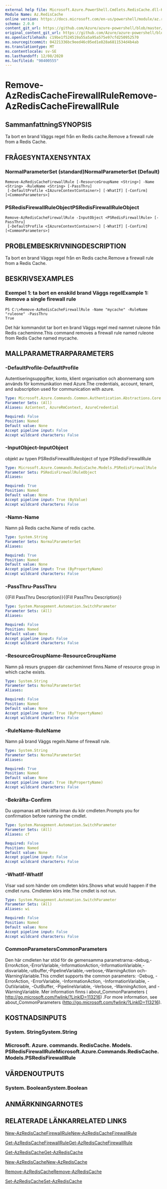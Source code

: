 ```yaml
---
external help file: Microsoft.Azure.PowerShell.Cmdlets.RedisCache.dll-Help.xml
Module Name: Az.RedisCache
online version: https://docs.microsoft.com/en-us/powershell/module/az.rediscache/remove-azrediscachefirewallrule
schema: 2.0.0
content_git_url: https://github.com/Azure/azure-powershell/blob/master/src/RedisCache/RedisCache/help/Remove-AzRedisCacheFirewallRule.md
original_content_git_url: https://github.com/Azure/azure-powershell/blob/master/src/RedisCache/RedisCache/help/Remove-AzRedisCacheFirewallRule.md
ms.openlocfilehash: c19be1f524519a55a5a95a575e97cfd250952570
ms.sourcegitcommit: 04221336bc9eed46c05ed1e828a6811534d4b4ab
ms.translationtype: MT
ms.contentlocale: sv-SE
ms.lasthandoff: 12/08/2020
ms.locfileid: "98400555"
---
```

# <span data-ttu-id="c0ec8-101">Remove-AzRedisCacheFirewallRule</span><span class="sxs-lookup"><span data-stu-id="c0ec8-101">Remove-AzRedisCacheFirewallRule</span></span>

## <span data-ttu-id="c0ec8-102">Sammanfattning</span><span class="sxs-lookup"><span data-stu-id="c0ec8-102">SYNOPSIS</span></span>
<span data-ttu-id="c0ec8-103">Ta bort en brand Väggs regel från en Redis cache.</span><span class="sxs-lookup"><span data-stu-id="c0ec8-103">Remove a firewall rule from a Redis Cache.</span></span>

## <span data-ttu-id="c0ec8-104">FRÅGESYNTAXEN</span><span class="sxs-lookup"><span data-stu-id="c0ec8-104">SYNTAX</span></span>

### <span data-ttu-id="c0ec8-105">NormalParameterSet (standard)</span><span class="sxs-lookup"><span data-stu-id="c0ec8-105">NormalParameterSet (Default)</span></span>
```
Remove-AzRedisCacheFirewallRule [-ResourceGroupName <String>] -Name <String> -RuleName <String> [-PassThru]
 [-DefaultProfile <IAzureContextContainer>] [-WhatIf] [-Confirm] [<CommonParameters>]
```

### <span data-ttu-id="c0ec8-106">PSRedisFirewallRuleObject</span><span class="sxs-lookup"><span data-stu-id="c0ec8-106">PSRedisFirewallRuleObject</span></span>
```
Remove-AzRedisCacheFirewallRule -InputObject <PSRedisFirewallRule> [-PassThru]
 [-DefaultProfile <IAzureContextContainer>] [-WhatIf] [-Confirm] [<CommonParameters>]
```

## <span data-ttu-id="c0ec8-107">PROBLEMBESKRIVNING</span><span class="sxs-lookup"><span data-stu-id="c0ec8-107">DESCRIPTION</span></span>
<span data-ttu-id="c0ec8-108">Ta bort en brand Väggs regel från en Redis cache.</span><span class="sxs-lookup"><span data-stu-id="c0ec8-108">Remove a firewall rule from a Redis Cache.</span></span>

## <span data-ttu-id="c0ec8-109">BESKRIVS</span><span class="sxs-lookup"><span data-stu-id="c0ec8-109">EXAMPLES</span></span>

### <span data-ttu-id="c0ec8-110">Exempel 1: ta bort en enskild brand Väggs regel</span><span class="sxs-lookup"><span data-stu-id="c0ec8-110">Example 1: Remove a single firewall rule</span></span>
```
PS C:\>Remove-AzRedisCacheFirewallRule -Name "mycache" -RuleName "ruleone" -PassThru
True
```

<span data-ttu-id="c0ec8-111">Det här kommandot tar bort en brand Väggs regel med namnet ruleone från Redis cacheminne.</span><span class="sxs-lookup"><span data-stu-id="c0ec8-111">This command removes a firewall rule named ruleone from Redis Cache named mycache.</span></span> 

## <span data-ttu-id="c0ec8-112">MALLPARAMETRAR</span><span class="sxs-lookup"><span data-stu-id="c0ec8-112">PARAMETERS</span></span>

### <span data-ttu-id="c0ec8-113">-DefaultProfile</span><span class="sxs-lookup"><span data-stu-id="c0ec8-113">-DefaultProfile</span></span>
<span data-ttu-id="c0ec8-114">Autentiseringsuppgifter, konto, klient organisation och abonnemang som används för kommunikation med Azure.</span><span class="sxs-lookup"><span data-stu-id="c0ec8-114">The credentials, account, tenant, and subscription used for communication with azure.</span></span>

```yaml
Type: Microsoft.Azure.Commands.Common.Authentication.Abstractions.Core.IAzureContextContainer
Parameter Sets: (All)
Aliases: AzContext, AzureRmContext, AzureCredential

Required: False
Position: Named
Default value: None
Accept pipeline input: False
Accept wildcard characters: False
```

### <span data-ttu-id="c0ec8-115">-InputObject</span><span class="sxs-lookup"><span data-stu-id="c0ec8-115">-InputObject</span></span>
<span data-ttu-id="c0ec8-116">objekt av typen PSRedisFirewallRule</span><span class="sxs-lookup"><span data-stu-id="c0ec8-116">object of type PSRedisFirewallRule</span></span>

```yaml
Type: Microsoft.Azure.Commands.RedisCache.Models.PSRedisFirewallRule
Parameter Sets: PSRedisFirewallRuleObject
Aliases:

Required: True
Position: Named
Default value: None
Accept pipeline input: True (ByValue)
Accept wildcard characters: False
```

### <span data-ttu-id="c0ec8-117">-Namn</span><span class="sxs-lookup"><span data-stu-id="c0ec8-117">-Name</span></span>
<span data-ttu-id="c0ec8-118">Namn på Redis cache.</span><span class="sxs-lookup"><span data-stu-id="c0ec8-118">Name of redis cache.</span></span>

```yaml
Type: System.String
Parameter Sets: NormalParameterSet
Aliases:

Required: True
Position: Named
Default value: None
Accept pipeline input: True (ByPropertyName)
Accept wildcard characters: False
```

### <span data-ttu-id="c0ec8-119">-PassThru</span><span class="sxs-lookup"><span data-stu-id="c0ec8-119">-PassThru</span></span>
<span data-ttu-id="c0ec8-120">{{Fill PassThru Description}}</span><span class="sxs-lookup"><span data-stu-id="c0ec8-120">{{Fill PassThru Description}}</span></span>

```yaml
Type: System.Management.Automation.SwitchParameter
Parameter Sets: (All)
Aliases:

Required: False
Position: Named
Default value: None
Accept pipeline input: False
Accept wildcard characters: False
```

### <span data-ttu-id="c0ec8-121">-ResourceGroupName</span><span class="sxs-lookup"><span data-stu-id="c0ec8-121">-ResourceGroupName</span></span>
<span data-ttu-id="c0ec8-122">Namn på resurs gruppen där cacheminnet finns.</span><span class="sxs-lookup"><span data-stu-id="c0ec8-122">Name of resource group in which cache exists.</span></span>

```yaml
Type: System.String
Parameter Sets: NormalParameterSet
Aliases:

Required: False
Position: Named
Default value: None
Accept pipeline input: True (ByPropertyName)
Accept wildcard characters: False
```

### <span data-ttu-id="c0ec8-123">-RuleName</span><span class="sxs-lookup"><span data-stu-id="c0ec8-123">-RuleName</span></span>
<span data-ttu-id="c0ec8-124">Namn på brand Väggs regeln.</span><span class="sxs-lookup"><span data-stu-id="c0ec8-124">Name of firewall rule.</span></span>

```yaml
Type: System.String
Parameter Sets: NormalParameterSet
Aliases:

Required: True
Position: Named
Default value: None
Accept pipeline input: True (ByPropertyName)
Accept wildcard characters: False
```

### <span data-ttu-id="c0ec8-125">-Bekräfta</span><span class="sxs-lookup"><span data-stu-id="c0ec8-125">-Confirm</span></span>
<span data-ttu-id="c0ec8-126">Du uppmanas att bekräfta innan du kör cmdleten.</span><span class="sxs-lookup"><span data-stu-id="c0ec8-126">Prompts you for confirmation before running the cmdlet.</span></span>

```yaml
Type: System.Management.Automation.SwitchParameter
Parameter Sets: (All)
Aliases: cf

Required: False
Position: Named
Default value: None
Accept pipeline input: False
Accept wildcard characters: False
```

### <span data-ttu-id="c0ec8-127">-WhatIf</span><span class="sxs-lookup"><span data-stu-id="c0ec8-127">-WhatIf</span></span>
<span data-ttu-id="c0ec8-128">Visar vad som händer om cmdleten körs.</span><span class="sxs-lookup"><span data-stu-id="c0ec8-128">Shows what would happen if the cmdlet runs.</span></span>
<span data-ttu-id="c0ec8-129">Cmdleten körs inte.</span><span class="sxs-lookup"><span data-stu-id="c0ec8-129">The cmdlet is not run.</span></span>

```yaml
Type: System.Management.Automation.SwitchParameter
Parameter Sets: (All)
Aliases: wi

Required: False
Position: Named
Default value: None
Accept pipeline input: False
Accept wildcard characters: False
```

### <span data-ttu-id="c0ec8-130">CommonParameters</span><span class="sxs-lookup"><span data-stu-id="c0ec8-130">CommonParameters</span></span>
<span data-ttu-id="c0ec8-131">Den här cmdleten har stöd för de gemensamma parametrarna:-debug,-ErrorAction,-ErrorVariable,-InformationAction,-InformationVariable,-disvariable,-utbuffer,-PipelineVariable,-verbose,-WarningAction och-WarningVariable.</span><span class="sxs-lookup"><span data-stu-id="c0ec8-131">This cmdlet supports the common parameters: -Debug, -ErrorAction, -ErrorVariable, -InformationAction, -InformationVariable, -OutVariable, -OutBuffer, -PipelineVariable, -Verbose, -WarningAction, and -WarningVariable.</span></span> <span data-ttu-id="c0ec8-132">Mer information finns i about_CommonParameters ( http://go.microsoft.com/fwlink/?LinkID=113216) .</span><span class="sxs-lookup"><span data-stu-id="c0ec8-132">For more information, see about_CommonParameters (http://go.microsoft.com/fwlink/?LinkID=113216).</span></span>

## <span data-ttu-id="c0ec8-133">KOSTNADS</span><span class="sxs-lookup"><span data-stu-id="c0ec8-133">INPUTS</span></span>

### <span data-ttu-id="c0ec8-134">System. String</span><span class="sxs-lookup"><span data-stu-id="c0ec8-134">System.String</span></span>

### <span data-ttu-id="c0ec8-135">Microsoft. Azure. commands. RedisCache. Models. PSRedisFirewallRule</span><span class="sxs-lookup"><span data-stu-id="c0ec8-135">Microsoft.Azure.Commands.RedisCache.Models.PSRedisFirewallRule</span></span>

## <span data-ttu-id="c0ec8-136">VÄRDEN</span><span class="sxs-lookup"><span data-stu-id="c0ec8-136">OUTPUTS</span></span>

### <span data-ttu-id="c0ec8-137">System. Boolean</span><span class="sxs-lookup"><span data-stu-id="c0ec8-137">System.Boolean</span></span>

## <span data-ttu-id="c0ec8-138">ANMÄRKNINGAR</span><span class="sxs-lookup"><span data-stu-id="c0ec8-138">NOTES</span></span>

## <span data-ttu-id="c0ec8-139">RELATERADE LÄNKAR</span><span class="sxs-lookup"><span data-stu-id="c0ec8-139">RELATED LINKS</span></span>

[<span data-ttu-id="c0ec8-140">New-AzRedisCacheFirewallRule</span><span class="sxs-lookup"><span data-stu-id="c0ec8-140">New-AzRedisCacheFirewallRule</span></span>](./New-AzRedisCacheFirewallRule.md)

[<span data-ttu-id="c0ec8-141">Get-AzRedisCacheFirewallRule</span><span class="sxs-lookup"><span data-stu-id="c0ec8-141">Get-AzRedisCacheFirewallRule</span></span>](./Get-AzRedisCacheFirewallRule.md)

[<span data-ttu-id="c0ec8-142">Get-AzRedisCache</span><span class="sxs-lookup"><span data-stu-id="c0ec8-142">Get-AzRedisCache</span></span>](./Get-AzRedisCache.md)

[<span data-ttu-id="c0ec8-143">New-AzRedisCache</span><span class="sxs-lookup"><span data-stu-id="c0ec8-143">New-AzRedisCache</span></span>](./New-AzRedisCache.md)

[<span data-ttu-id="c0ec8-144">Remove-AzRedisCache</span><span class="sxs-lookup"><span data-stu-id="c0ec8-144">Remove-AzRedisCache</span></span>](./Remove-AzRedisCache.md)

[<span data-ttu-id="c0ec8-145">Set-AzRedisCache</span><span class="sxs-lookup"><span data-stu-id="c0ec8-145">Set-AzRedisCache</span></span>](./Set-AzRedisCache.md)